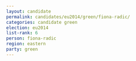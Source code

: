 ```yaml
---
layout: candidate
permalink: candidates/eu2014/green/fiona-radic/
categories: candidate green
election: eu2014
list-rank: 6
person: fiona-radic
region: eastern
party: green
---
```

